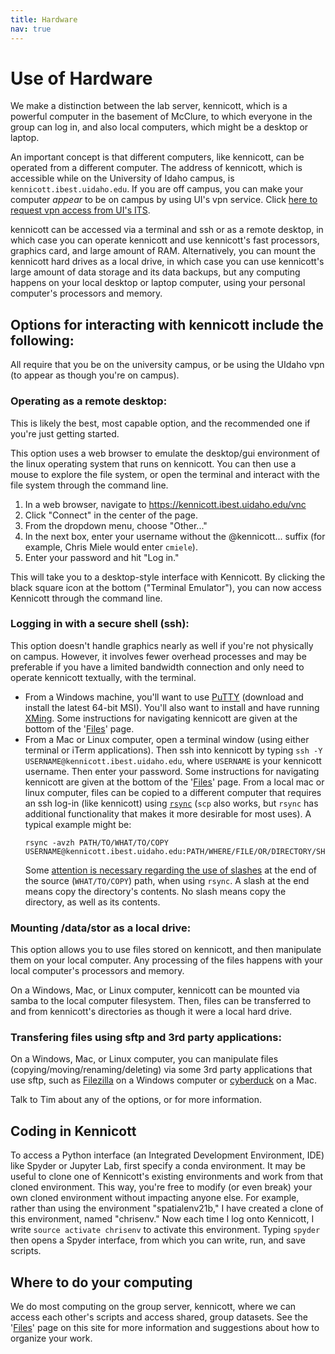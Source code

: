 ```yaml
---
title: Hardware
nav: true
---
```


# Use of Hardware
We make a distinction between the lab server, kennicott, which is a powerful computer in the basement of McClure, to which everyone in the group can log in, and also local computers, which might be a desktop or laptop.

An important concept is that different computers, like kennicott, can be operated from a different computer.    The address of kennicott, which is accessible while on the University of Idaho campus, is `kennicott.ibest.uidaho.edu`.  If you are off campus, you can make your computer *appear* to be on campus by using UI's vpn service.  Click [here to request vpn access from UI's ITS](https://support.uidaho.edu/TDClient/40/Portal/Requests/ServiceDet?ID=599).

kennicott can be accessed via a terminal and ssh or as a remote desktop, in which case you can operate kennicott and use kennicott's fast processors, graphics card, and large amount of RAM.  Alternatively, you can mount the kennicott hard drives as a local drive, in which case you can use kennicott's large amount of data storage and its data backups, but any computing happens on your local desktop or laptop computer, using your personal computer's processors and memory.


## Options for interacting with kennicott include the following:  
All require that you be on the university campus, or be using the UIdaho vpn (to appear as though you're on campus).

### Operating as a remote desktop:
This is likely the best, most capable option, and the recommended one if you're just getting started.

This option uses a web browser to emulate the desktop/gui environment of the linux operating system that runs on kennicott.  You can then use a mouse to explore the file system, or open the terminal and interact with the file system through the command line.
1. In a web browser, navigate to https://kennicott.ibest.uidaho.edu/vnc
2. Click "Connect" in the center of the page. 
3. From the dropdown menu, choose "Other..."
4. In the next box, enter your username without the @kennicott... suffix (for example, Chris Miele would enter `cmiele`).
5. Enter your password and hit "Log in." 

This will take you to a desktop-style interface with Kennicott. By clicking the black square icon at the bottom ("Terminal Emulator"), you can now access Kennicott through the command line. 

### Logging in with a secure shell (ssh):
This option doesn't handle graphics nearly as well if you're not physically on campus.  However, it involves fewer overhead processes and may be preferable if you have a limited bandwidth connection and only need to operate kennicott textually, with the terminal.

* From a Windows machine, you'll want to use [PuTTY](https://www.chiark.greenend.org.uk/~sgtatham/putty/latest.html) (download and install the latest 64-bit MSI).  You'll also want to install and have running [XMing](https://sourceforge.net/projects/xming/).  Some instructions for navigating kennicott are given at the bottom of the '[Files](https://tbartholomaus.github.io/uiglaciology/2-files/)' page.
* From a Mac or Linux computer, open a terminal window (using either terminal or iTerm applications).  Then ssh into kennicott by typing `ssh -Y USERNAME@kennicott.ibest.uidaho.edu`, where `USERNAME` is your kennicott username.  Then enter your password.  Some instructions for navigating kennicott are given at the bottom of the '[Files](https://tbartholomaus.github.io/uiglaciology/2-files/)' page.  From a local mac or linux computer, files can be copied to a different computer that requires an ssh log-in (like kennicott) using [`rsync`](https://www.google.com/search?q=rsync+examples) (`scp` also works, but `rsync` has additional functionality that makes it more desirable for most uses).  A typical example might be:
   ```
   rsync -avzh PATH/TO/WHAT/TO/COPY USERNAME@kennicott.ibest.uidaho.edu:PATH/WHERE/FILE/OR/DIRECTORY/SHOULD/BE/COPIED/
   ```
   Some [attention is necessary regarding the use of slashes](http://qdosmsq.dunbar-it.co.uk/blog/2013/02/rsync-to-slash-or-not-to-slash/) at the end of the source (`WHAT/TO/COPY`) path, when using `rsync`. A slash at the end means copy the directory's contents.  No slash means copy the directory, as well as its contents.

### Mounting /data/stor as a local drive:
This option allows you to use files stored on kennicott, and then manipulate them on your local computer.  Any processing of the files happens with your local computer's processors and memory.

On a Windows, Mac, or Linux computer, kennicott can be mounted via samba to the local computer filesystem.  Then, files can be transferred to and from kennicott's directories as though it were a local hard drive. 

### Transfering files using sftp and 3rd party applications:
On a Windows, Mac, or Linux computer, you can manipulate files (copying/moving/renaming/deleting) via some 3rd party applications that use sftp, such as [Filezilla](https://filezilla-project.org/) on a Windows computer or [cyberduck](https://cyberduck.io/) on a Mac.

Talk to Tim about any of the options, or for more information.





## Coding in Kennicott

To access a Python interface (an Integrated Development Environment, IDE) like Spyder or Jupyter Lab, first specify a conda environment. It may be useful to clone one of Kennicott's existing environments and work from that cloned environment. This way, you're free to modify (or even break) your own cloned environment without impacting anyone else. For example, rather than using the environment "spatialenv21b," I have created a clone of this environment, named "chrisenv." Now each time I log onto Kennicott, I write `source activate chrisenv` to activate this environment. Typing `spyder` then opens a Spyder interface, from which you can write, run, and save scripts. 



## Where to do your computing
We do most computing on the group server, kennicott, where we can access each other's scripts and access shared, group datasets.  See  the '[Files](https://tbartholomaus.github.io/uiglaciology/2-files/)' page on this site for more information and suggestions about how to organize your work.

